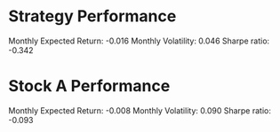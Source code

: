 # Strategy Performance
Monthly Expected Return: -0.016
Monthly Volatility: 0.046
Sharpe ratio: -0.342
# Stock A Performance
Monthly Expected Return: -0.008
Monthly Volatility: 0.090
Sharpe ratio: -0.093
